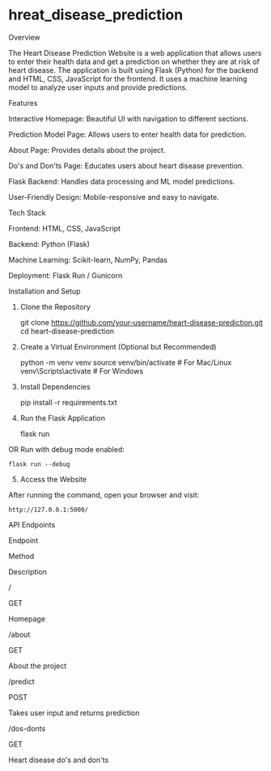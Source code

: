 # hreat_disease_prediction
Overview

The Heart Disease Prediction Website is a web application that allows users to enter their health data and get a prediction on whether they are at risk of heart disease. The application is built using Flask (Python) for the backend and HTML, CSS, JavaScript for the frontend. It uses a machine learning model to analyze user inputs and provide predictions.

Features

Interactive Homepage: Beautiful UI with navigation to different sections.

Prediction Model Page: Allows users to enter health data for prediction.

About Page: Provides details about the project.

Do's and Don'ts Page: Educates users about heart disease prevention.

Flask Backend: Handles data processing and ML model predictions.

User-Friendly Design: Mobile-responsive and easy to navigate.

Tech Stack

Frontend: HTML, CSS, JavaScript

Backend: Python (Flask)

Machine Learning: Scikit-learn, NumPy, Pandas

Deployment: Flask Run / Gunicorn

Installation and Setup

1. Clone the Repository

    git clone https://github.com/your-username/heart-disease-prediction.git
    cd heart-disease-prediction

2. Create a Virtual Environment (Optional but Recommended)

    python -m venv venv
    source venv/bin/activate  # For Mac/Linux
    venv\Scripts\activate  # For Windows

3. Install Dependencies

    pip install -r requirements.txt

4. Run the Flask Application

    flask run

OR Run with debug mode enabled:

    flask run --debug

5. Access the Website

After running the command, open your browser and visit:

    http://127.0.0.1:5000/

API Endpoints

Endpoint

Method

Description

/

GET

Homepage

/about

GET

About the project

/predict

POST

Takes user input and returns prediction

/dos-donts

GET

Heart disease do's and don'ts

